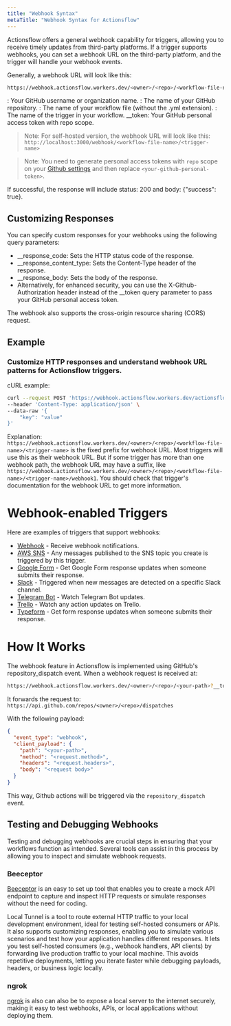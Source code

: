 ```yaml
---
title: "Webhook Syntax"
metaTitle: "Webhook Syntax for Actionsflow"
---
```


Actionsflow offers a general webhook capability for triggers, allowing you to receive timely updates from third-party platforms. If a trigger supports webhooks, you can set a webhook URL on the third-party platform, and the trigger will handle your webhook events.

Generally, a webhook URL will look like this:

```bash
https://webhook.actionsflow.workers.dev/<owner>/<repo>/<workflow-file-name>/<trigger-name>?__token=<your-github-personal-token>
```
<owner>: Your GitHub username or organization name.
<repo>: The name of your GitHub repository.
<workflow-file-name>: The name of your workflow file (without the .yml extension).
<trigger-name>: The name of the trigger in your workflow.
__token: Your GitHub personal access token with repo scope.

> Note: For self-hosted version, the webhook URL will look like this: `http://localhost:3000/webhook/<workflow-file-name>/<trigger-name>`

> Note: You need to generate personal access tokens with `repo` scope on your [Github settings](https://github.com/settings/tokens) and then replace `<your-github-personal-token>`.

If successful, the response will include status: 200 and body: {"success": true}.

## Customizing Responses

You can specify custom responses for your webhooks using the following query parameters:
- __response_code: Sets the HTTP status code of the response.
- __response_content_type: Sets the Content-Type header of the response.
- __response_body: Sets the body of the response.
- Alternatively, for enhanced security, you can use the X-Github-Authorization header instead of the __token query parameter to pass your GitHub personal access token.

The webhook also supports the cross-origin resource sharing (CORS) request.

## Example

### Customize HTTP responses and understand webhook URL patterns for Actionsflow triggers.

cURL example:
```bash
curl --request POST 'https://webhook.actionsflow.workers.dev/actionsflow/webhook2github/webhook/webhook?__token=<your-github-personal-token>&__response_code=200' \
--header 'Content-Type: application/json' \
--data-raw '{
    "key": "value"
}'
```

Explanation:
`https://webhook.actionsflow.workers.dev/<owner>/<repo>/<workflow-file-name>/<trigger-name>` is the fixed prefix for webhook URL. Most triggers will use this as their webhook URL. But if some trigger has more than one webhook path, the webhook URL may have a suffix, like `https://webhook.actionsflow.workers.dev/<owner>/<repo>/<workflow-file-name>/<trigger-name>/webhook1`. You should check that trigger's documentation for the webhook URL to get more information.

# Webhook-enabled Triggers

Here are examples of triggers that support webhooks:

- [Webhook](./triggers/webhook.md) - Receive webhook notifications.
- [AWS SNS](https://github.com/actionsflow/actionsflow/tree/main/packages/actionsflow-trigger-aws_sns) - Any messages published to the SNS topic you create is triggered by this trigger.
- [Google Form](https://github.com/actionsflow/actionsflow/tree/main/packages/actionsflow-trigger-google_form) - Get Google Form response updates when someone submits their response.
- [Slack](https://github.com/actionsflow/actionsflow/tree/main/packages/actionsflow-trigger-slack) - Triggered when new messages are detected on a specific Slack channel.
- [Telegram Bot](https://github.com/actionsflow/actionsflow/tree/main/packages/actionsflow-trigger-telegram_bot) - Watch Telegram Bot updates.
- [Trello](https://github.com/actionsflow/actionsflow/tree/main/packages/actionsflow-trigger-trello) - Watch any action updates on Trello.
- [Typeform](https://github.com/actionsflow/actionsflow/tree/main/packages/actionsflow-trigger-typeform) - Get form response updates when someone submits their response.

# How It Works

The webhook feature in Actionsflow is implemented using GitHub's repository_dispatch event. When a webhook request is received at:

```bash
https://webhook.actionsflow.workers.dev/<owner>/<repo>/<your-path>?__token=<your-github-personal-token>
```

It forwards the request to: `https://api.github.com/repos/<owner>/<repo>/dispatches`

With the following payload:

```json
{
  "event_type": "webhook",
  "client_payload": {
    "path": "<your-path>",
    "method": "<request.method>",
    "headers": "<request.headers>",
    "body": "<request body>"
  }
}
```

This way, Github actions will be triggered via the `repository_dispatch` event.

## Testing and Debugging Webhooks

Testing and debugging webhooks are crucial steps in ensuring that your workflows function as intended. Several tools can assist in this process by allowing you to inspect and simulate webhook requests.

### Beeceptor
[Beeceptor](https://beeceptor.com/webhook-integration/) is an easy to set up tool that enables you to create a mock API endpoint to capture and inspect HTTP requests or simulate responses without the need for coding.

Local Tunnel is a tool to route external HTTP traffic to your local development environment, ideal for testing self-hosted consumers or APIs. It also supports customizing responses, enabling you to simulate various scenarios and test how your application handles different responses. It lets you test self-hosted consumers (e.g., webhook handlers, API clients) by forwarding live production traffic to your local machine. This avoids repetitive deployments, letting you iterate faster while debugging payloads, headers, or business logic locally.

### ngrok
[ngrok](https://ngrok.com/) is also can also be to expose a local server to the internet securely, making it easy to test webhooks, APIs, or local applications without deploying them.

